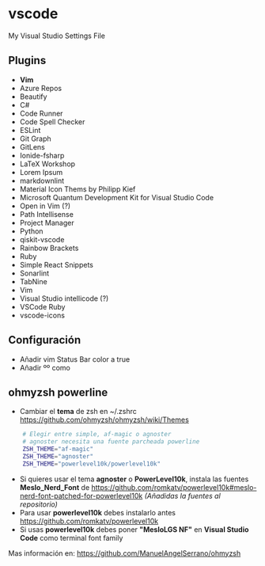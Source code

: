 # vscode
My Visual Studio Settings File

## Plugins
+ **Vim**
+ Azure Repos
+ Beautify
+ C#
+ Code Runner
+ Code Spell Checker
+ ESLint
+ Git Graph
+ GitLens
+ Ionide-fsharp
+ LaTeX Workshop
+ Lorem Ipsum
+ markdownlint
+ Material Icon Thems by Philipp Kief
+ Microsoft Quantum Development Kit for Visual Studio Code
+ Open in Vim (?)
+ Path Intellisense
+ Project Manager
+ Python
+ qiskit-vscode
+ Rainbow Brackets
+ Ruby
+ Simple React Snippets
+ Sonarlint
+ TabNine
+ Vim
+ Visual Studio intellicode (?)
+ VSCode Ruby
+ vscode-icons

## Configuración
+ Añadir vim Status Bar color a true
+ Añadir ºº como <ESC> 

## ohmyzsh powerline

- Cambiar el **tema** de zsh en ~/.zshrc <https://github.com/ohmyzsh/ohmyzsh/wiki/Themes>

```bash
    # Elegir entre simple, af-magic o agnoster
    # agnoster necesita una fuente parcheada powerline
    ZSH_THEME="af-magic"
    ZSH_THEME="agnoster"
    ZSH_THEME="powerlevel10k/powerlevel10k"
```

- Si quieres usar el tema **agnoster** o **PowerLevel10k**, instala las fuentes **Meslo_Nerd_Font** de <https://github.com/romkatv/powerlevel10k#meslo-nerd-font-patched-for-powerlevel10k>  *(Añadidas la fuentes al repositorio)*
- Para usar **powerlevel10k** debes instalarlo antes <https://github.com/romkatv/powerlevel10k>
- Si usas **powerlevel10k** debes poner **"MesloLGS NF"** en **Visual Studio Code** como terminal font family

Mas información en: <https://github.com/ManuelAngelSerrano/ohmyzsh>
